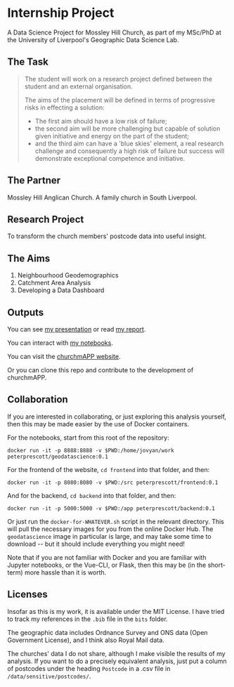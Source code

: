 # Internship Project

A Data Science Project for Mossley Hill Church, as part of my MSc/PhD at the University of Liverpool's Geographic Data Science Lab.

## The Task
> The student will work on a research project defined between the student and an external organisation.
>
> The aims of the placement will be defined in terms of progressive risks in effecting a solution:
> - The first aim should have a low risk of failure;
> - the second aim will be more challenging but capable of solution given initiative and energy on the part of the student;
> - and the third aim can have a 'blue skies' element, a real research challenge and consequently a high risk of failure but success will demonstrate exceptional competence and initiative.

## The Partner
Mossley Hill Anglican Church. A family church in South Liverpool.

## Research Project
To transform the church members' postcode data into useful insight.

## The Aims

1. Neighbourhood Geodemographics
2. Catchment Area Analysis
3. Developing a Data Dashboard

## Outputs

You can see [my presentation](./pdf/presentation.pdf) or read [my report](./pdf/report.pdf).

You can interact with [my notebooks](./notebooks/).

You can visit the [churchmAPP website](https://churchmapp.netlify.com).

Or you can clone this repo and contribute to the development of churchmAPP.

## Collaboration

If you are interested in collaborating, or just exploring this analysis yourself, then this may be made easier by the use of Docker containers.

For the notebooks, start from this root of the repository:
```
docker run -it -p 8888:8888 -v $PWD:/home/jovyan/work peterprescott/geodatascience:0.1
```

For the frontend of the website, `cd frontend` into that folder, and then:
```
docker run -it -p 8080:8080 -v $PWD:/src peterprescott/frontend:0.1
```

And for the backend, `cd backend` into that folder, and then:
```
docker run -it -p 5000:5000 -v $PWD:/app peterprescott/backend:0.1
```

Or just run the `docker-for-WHATEVER.sh` script in the relevant directory. This will pull the necessary images for you from the online Docker Hub. The `geodatascience` image in particular is large, and may take some time to download -- but it should include everything you might need!

Note that if you are not familiar with Docker and you are familiar with Jupyter notebooks, or the Vue-CLI, or Flask, then this may be (in the short-term) more hassle than it is worth.

## Licenses

Insofar as this is my work, it is available under the MIT License. I have tried to track my references in the `.bib` file in the `bits` folder.

The geographic data includes Ordnance Survey and ONS data (Open Government License), and I think also Royal Mail data.

The churches' data I do not share, although I make visible the results of my analysis. If you want to do a precisely equivalent analysis, just put a column of postcodes under the heading `Postcode` in a .csv file in `/data/sensitive/postcodes/`.
